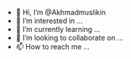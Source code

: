 - 👋 Hi, I’m @Akhmadmuslikin
- 👀 I’m interested in ...
- 🌱 I’m currently learning ...
- 💞️ I’m looking to collaborate on ...
- 📫 How to reach me ...

<!---
Akhmadmuslikin/Akhmadmuslikin is a ✨ special ✨ repository because its `README.md` (this file) appears on your GitHub profile.
You can click the Preview link to take a look at your changes.
--->
